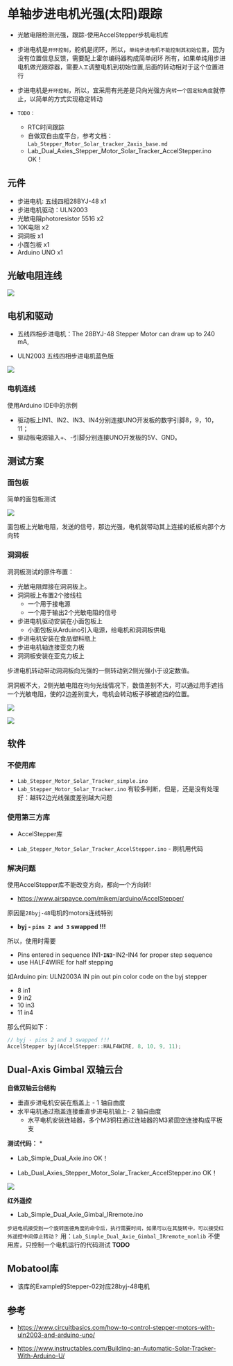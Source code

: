 # 单轴步进电机光强(太阳)跟踪

* 光敏电阻检测光强，跟踪-使用AccelStepper步机电机库

* 步进电机是`开环控制`，舵机是闭环，所以，`单纯步进电机不能控制其初始位置`，因为没有位置信息反馈，需要配上霍尔编码器构成简单闭环
  所有，如果单纯用步进电机做光跟踪器，需要`人工`调整电机到初始位置,后面的转动相对于这个位置进行

* 步进电机是`开环控制`，所以，宜采用有光差是只向光强方向`转一个固定较角度`就停止，以简单的方式实现稳定转动

* `TODO：`
  * RTC时间跟踪
  * 自做双自由度平台，参考文档： `Lab_Stepper_Motor_Solar_tracker_2axis_base.md`
  * Lab_Dual_Axies_Stepper_Motor_Solar_Tracker_AccelStepper.ino OK！

##  元件

* 步进电机: 五线四相28BYJ-48 x1
* 步进电机驱动：ULN2003 
* 光敏电阻photoresistor 5516 x2
* 10K电阻 x2
* 洞洞板 x1
* 小面包板 x1
* Arduino UNO x1

## 光敏电阻连线

![](./img/Photoresistor-and-LED-WIRING-DIAGRAM-2-610x838.png)


## 电机和驱动

* 五线四相步进电机：The 28BYJ-48 Stepper Motor can draw up to 240 mA, 

* ULN2003 五线四相步进电机蓝色版

![](img/ULN-Driver1-1-300x272.png)

### 电机连线

使用Arduino IDE中的示例

* 驱动板上IN1、IN2、IN3、IN4分别连接UNO开发板的数字引脚8，9，10，11；
* 驱动板电源输入+、-引脚分别连接UNO开发板的5V、GND。

##  测试方案

### 面包板

简单的面包板测试

![](img/stepper_motor_solar_tracer.jpg)

面包板上光敏电阻，发送的信号，那边光强，电机就带动其上连接的纸板向那个方向转

### 洞洞板

洞洞板测试的原件布置：
* 光敏电阻焊接在洞洞板上。
 *  洞洞板上布置2个接线柱
     * 一个用于接电源
     * 一个用于输出2个光敏电阻的信号
* 步进电机驱动安装在小面包板上
  * 小面包板从Arduino引入电源，给电机和洞洞板供电
* 步进电机安装在食品塑料瓶上
* 步进电机轴连接亚克力板
* 洞洞板安装在亚克力板上

步进电机转动带动洞洞板向光强的一侧转动到2侧光强小于设定数值。

洞洞板不大，2侧光敏电阻在均匀光线情况下，数值差别不大，可以通过用手遮挡一个光敏电阻，使的2边差别变大，电机会转动板子移被遮挡的位置。

![](img/stepper_motor_solar_tracer_multiboard_1.jpg)

![](img/stepper_motor_solar_tracer_multiboard_2.jpg)

## 软件

### 不使用库

* `Lab_Stepper_Motor_Solar_Tracker_simple.ino` 
* `Lab_Stepper_Motor_Solar_Tracker.ino` 有较多判断，但是，还是没有处理好：越转2边光线强度差别越大问题

### 使用第三方库

* AccelStepper库

* `Lab_Stepper_Motor_Solar_Tracker_AccelStepper.ino` -  刷机用代码

### 解决问题

使用AccelStepper库不能改变方向，都向一个方向转! 
* https://www.airspayce.com/mikem/arduino/AccelStepper/

原因是`28byj-48`电机的motors连线特别

* **byj - `pins 2 and 3` swapped !!!**

所以，使用时需要

* Pins entered in sequence IN1-**`IN3`**-IN2-IN4 for proper step sequence
* use HALF4WIRE for half stepping

如Arduino pin: ULN2003A IN pin out pin color code on the byj stepper

* 8 in1 
* 9 in2 
* 10 in3
* 11 in4

那么代码如下：
```c
// byj - pins 2 and 3 swapped !!!
AccelStepper byj(AccelStepper::HALF4WIRE, 8, 10, 9, 11); 
```

## Dual-Axis Gimbal 双轴云台

**自做双轴云台结构**

* 垂直步进电机安装在瓶盖上 - 1 轴自由度
* 水平电机通过瓶盖连接垂直步进电机轴上- 2 轴自由度
   * 水平电机安装连轴器，多个M3铜柱通过连轴器的M3紧固空连接构成平板支

**测试代码：**  * 

* Lab_Simple_Dual_Axie.ino OK！

* Lab_Dual_Axies_Stepper_Motor_Solar_Tracker_AccelStepper.ino OK！

![](img/solar_tracer/my_dual_axie.jpg)

**红外遥控**

* Lab_Simple_Dual_Axie_Gimbal_IRremote.ino

`步进电机接受到一个旋转医德角度的命令后，执行需要时间，如果可以在其旋转中，可以接受红外遥控中间停止转动？`
用：`Lab_Simple_Dual_Axie_Gimbal_IRremote_nonlib`  不使用库，只控制一个电机运行的代码测试 **TODO**

## Mobatool库

* 该库的Example的Stepper-02对应28byj-48电机

##  参考

* https://www.circuitbasics.com/how-to-control-stepper-motors-with-uln2003-and-arduino-uno/

* https://www.instructables.com/Building-an-Automatic-Solar-Tracker-With-Arduino-U/